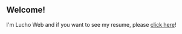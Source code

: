 ## Welcome!
I'm Lucho Web and if you want to see my resume, please [click here](https://luchoweb.github.io/resume)!
